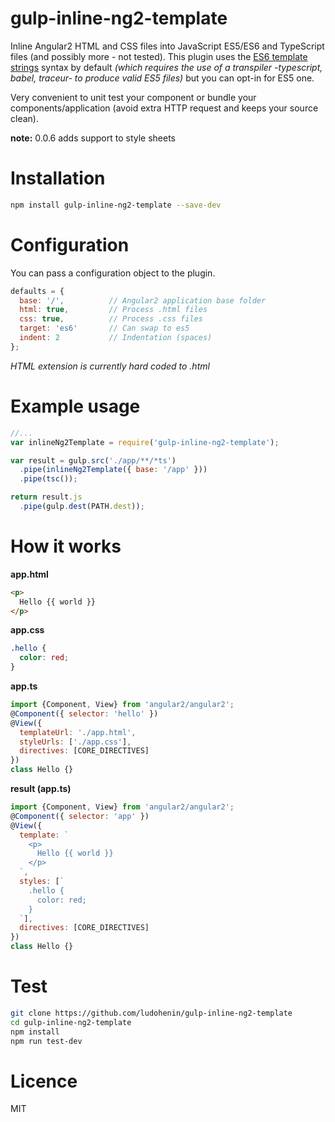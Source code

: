 # gulp-inline-ng2-template

Inline Angular2 HTML and CSS files into JavaScript ES5/ES6 and TypeScript files (and possibly more - not tested).
This plugin uses the [ES6 template strings](https://github.com/lukehoban/es6features#template-strings) syntax by default _(which requires the use of a transpiler -typescript, babel, traceur- to produce valid ES5 files)_ but you can opt-in for ES5 one.

Very convenient to unit test your component or bundle your components/application (avoid extra HTTP request and keeps your source clean).

__note:__ 0.0.6 adds support to style sheets

# Installation

```bash
npm install gulp-inline-ng2-template --save-dev
```

# Configuration

You can pass a configuration object to the plugin.
```javascript
defaults = {
  base: '/',          // Angular2 application base folder
  html: true,         // Process .html files
  css: true,          // Process .css files
  target: 'es6'       // Can swap to es5
  indent: 2           // Indentation (spaces)
};
```
_HTML extension is currently hard coded to .html_

# Example usage

```javascript
//...
var inlineNg2Template = require('gulp-inline-ng2-template');

var result = gulp.src('./app/**/*ts')
  .pipe(inlineNg2Template({ base: '/app' }))
  .pipe(tsc());

return result.js
  .pipe(gulp.dest(PATH.dest));
```

# How it works

__app.html__
```html
<p>
  Hello {{ world }}
</p>
```

__app.css__
```css
.hello {
  color: red;
}
```

__app.ts__
```javascript
import {Component, View} from 'angular2/angular2';
@Component({ selector: 'hello' })
@View({
  templateUrl: './app.html',
  styleUrls: ['./app.css'],
  directives: [CORE_DIRECTIVES]
})
class Hello {}
```

__result (app.ts)__
```javascript
import {Component, View} from 'angular2/angular2';
@Component({ selector: 'app' })
@View({
  template: `
    <p>
      Hello {{ world }}
    </p>
  `,
  styles: [`
    .hello {
      color: red;
    }
  `],
  directives: [CORE_DIRECTIVES]
})
class Hello {}
```

# Test

```bash
git clone https://github.com/ludohenin/gulp-inline-ng2-template
cd gulp-inline-ng2-template
npm install
npm run test-dev
```

# Licence

MIT
